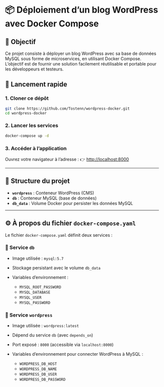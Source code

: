 # 📦 Déploiement d’un blog WordPress avec Docker Compose

## 🎯 Objectif

Ce projet consiste à déployer un blog WordPress avec sa base de données MySQL sous forme de microservices, en utilisant Docker Compose. L’objectif est de fournir une solution facilement réutilisable et portable pour les développeurs et testeurs.

## 🚀 Lancement rapide

### 1. Cloner ce dépôt

```bash
git clone https://github.com/Tostenn/wordpress-docker.git
cd wordpress-docker
````

### 2. Lancer les services

```bash
docker-compose up -d
```

### 3. Accéder à l’application

Ouvrez votre navigateur à l’adresse :
👉 [http://localhost:8000](http://localhost:8000)

---

## 🧱 Structure du projet

* **`wordpress`** : Conteneur WordPress (CMS)
* **`db`** : Conteneur MySQL (base de données)
* **`db_data`** : Volume Docker pour persister les données MySQL

---

## ⚙️ À propos du fichier `docker-compose.yaml`

Le fichier `docker-compose.yaml` définit deux services :

### 🔹 Service `db`

* Image utilisée : `mysql:5.7`
* Stockage persistant avec le volume `db_data`
* Variables d’environnement :

  * `MYSQL_ROOT_PASSWORD`
  * `MYSQL_DATABASE`
  * `MYSQL_USER`
  * `MYSQL_PASSWORD`

### 🔹 Service `wordpress`

* Image utilisée : `wordpress:latest`
* Dépend du service `db` (avec `depends_on`)
* Port exposé : `8000` (accessible via `localhost:8000`)
* Variables d’environnement pour connecter WordPress à MySQL :

  * `WORDPRESS_DB_HOST`
  * `WORDPRESS_DB_NAME`
  * `WORDPRESS_DB_USER`
  * `WORDPRESS_DB_PASSWORD`
